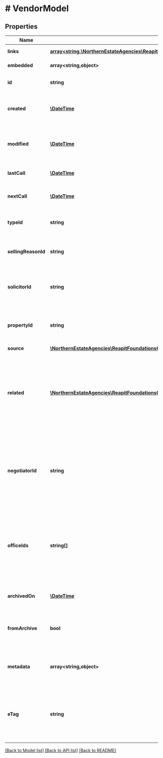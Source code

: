 # # VendorModel

## Properties

Name | Type | Description | Notes
------------ | ------------- | ------------- | -------------
**links** | [**array<string,\NorthernEstateAgencies\ReapitFoundationsClient\Model\InlineResponse200Links>**](InlineResponse200Links.md) |  | [optional] [readonly]
**embedded** | **array<string,object>** |  | [optional] [readonly]
**id** | **string** | The unique identifier of the vendor | [optional]
**created** | [**\DateTime**](\DateTime.md) | The date and time when the vendor was created | [optional]
**modified** | [**\DateTime**](\DateTime.md) | The date and time when the vendor was last modified | [optional]
**lastCall** | [**\DateTime**](\DateTime.md) | The date the vendor was last called | [optional]
**nextCall** | [**\DateTime**](\DateTime.md) | The date the vendor is next due to be called | [optional]
**typeId** | **string** | The unique identifier of the type of vendor | [optional]
**sellingReasonId** | **string** | The unique identifier of the reason the vendor is selling | [optional]
**solicitorId** | **string** | The unique identifier of the solicitor associated to the vendor | [optional]
**propertyId** | **string** | The unique identifier of the property associated to the vendor | [optional]
**source** | [**\NorthernEstateAgencies\ReapitFoundationsClient\Model\InlineResponse20037Source**](InlineResponse20037Source.md) |  | [optional]
**related** | [**\NorthernEstateAgencies\ReapitFoundationsClient\Model\InlineResponse20037Related[]**](InlineResponse20037Related.md) | A collection of contacts and/or companies associated to the vendor. The first item in the collection is considered the primary relationship | [optional]
**negotiatorId** | **string** | The unique identifier of the negotiator attached to the vendor. The first item in the collection is considered the primary negotiator | [optional]
**officeIds** | **string[]** | A collection of unique identifiers of offices attached to the vendor. The first item in the collection is considered the primary office | [optional]
**archivedOn** | [**\DateTime**](\DateTime.md) | The date and time the vendor was archived | [optional]
**fromArchive** | **bool** | A flag determining whether or not the vendor is archived | [optional]
**metadata** | **array<string,object>** | App specific metadata that has been set against the vendor | [optional]
**eTag** | **string** | The ETag for the current version of the vendor. Used for managing update concurrency | [optional] [readonly]

[[Back to Model list]](../../README.md#models) [[Back to API list]](../../README.md#endpoints) [[Back to README]](../../README.md)
